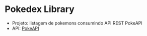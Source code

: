 # Pokedex Library
- Projeto: listagem de pokemons consumindo API REST PokeAPI
- API: [PokeAPI](https://pokeapi.co/)

